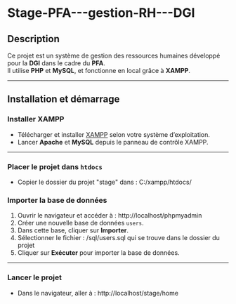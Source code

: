 # Stage-PFA---gestion-RH---DGI

##  Description
Ce projet est un système de gestion des ressources humaines développé pour la **DGI** dans le cadre du **PFA**.  
Il utilise **PHP** et **MySQL**, et fonctionne en local grâce à **XAMPP**.

---

## Installation et démarrage

###  Installer XAMPP
- Télécharger et installer [XAMPP](https://www.apachefriends.org/download.html) selon votre système d’exploitation.
- Lancer **Apache** et **MySQL** depuis le panneau de contrôle XAMPP.

---

###  Placer le projet dans `htdocs`
- Copier le dossier du projet "stage"  dans :   C:/xampp/htdocs/

###  Importer la base de données
1. Ouvrir le navigateur et accéder à :  http://localhost/phpmyadmin
2. Créer une nouvelle base de données `users`.
3. Dans cette base, cliquer sur **Importer**.
4. Sélectionner le fichier :   /sql/users.sql  qui se trouve dans le dossier du projet
5. Cliquer sur **Exécuter** pour importer la base de données.

---

###  Lancer le projet
- Dans le navigateur, aller à :  http://localhost/stage/home


